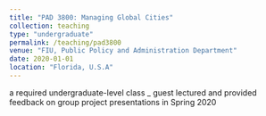 ```yaml
---
title: "PAD 3800: Managing Global Cities"
collection: teaching
type: "undergraduate"
permalink: /teaching/pad3800
venue: "FIU, Public Policy and Administration Department"
date: 2020-01-01
location: "Florida, U.S.A"
---
```


a required undergraduate-level class _ guest lectured and provided
feedback on group project presentations in Spring 2020
